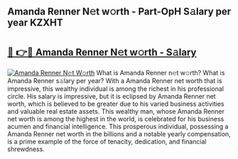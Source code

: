 ## Amanda Renner N𝚎t w𝚘rth - Part-OpH S𝚊lary per year KZXHT

# <h2><a href="http://gc0eaf.nevu.top/?p=Amanda+Renner">🔗 👉🔴 Amanda Renner N𝚎t w𝚘rth - S𝚊lary</a></h2>

[![Amanda Renner N𝚎t W𝚘rth](https://i.imgur.com/Oavwk0R.jpeg)](http://gc0eaf.nevu.top/?p=Amanda+Renner)
What is Amanda Renner n𝚎t w𝚘rth? What is Amanda Renner s𝚊lary per year?
With a Amanda Renner net worth that is impressive, this wealthy individual is among the richest in his professional circle. His salary is impressive, but it is eclipsed by Amanda Renner net worth, which is believed to be greater due to his varied business activities and valuable real estate assets. This wealthy man, whose Amanda Renner net worth is among the highest in the world, is celebrated for his business acumen and financial intelligence. This prosperous individual, possessing a Amanda Renner net worth in the billions and a notable yearly compensation, is a prime example of the force of tenacity, dedication, and financial shrewdness.
